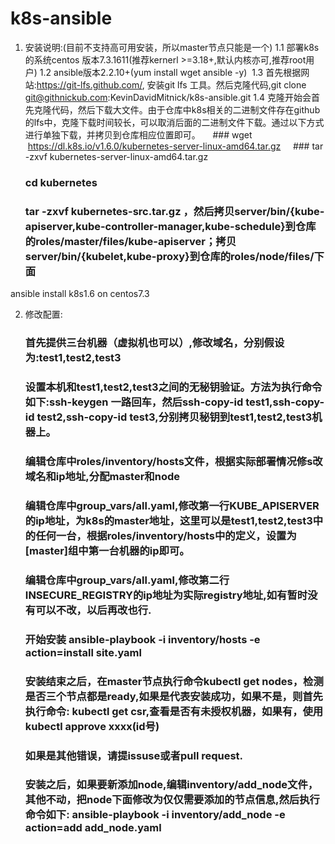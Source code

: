 
   
# k8s-ansible

1.  安装说明:(目前不支持高可用安装，所以master节点只能是一个)
  1.1  部署k8s的系统centos 版本7.3.1611(推荐kernerl >=3.18+,默认内核亦可,推荐root用户)
  1.2  ansible版本2.2.10+(yum install wget ansible -y)
  1.3  首先根据网站:https://git-lfs.github.com/, 安装git lfs 工具。然后克隆代码,git clone git@githnickub.com:KevinDavidMitnick/k8s-ansible.git
  1.4  克隆开始会首先克隆代码，然后下载大文件。由于仓库中k8s相关的二进制文件存在github的lfs中，克隆下载时间较长，可以取消后面的二进制文件下载。通过以下方式进行单独下载，并拷贝到仓库相应位置即可。
     ### wget  https://dl.k8s.io/v1.6.0/kubernetes-server-linux-amd64.tar.gz
     ### tar -zxvf  kubernetes-server-linux-amd64.tar.gz
     ### cd kubernetes 
     ### tar -zxvf kubernetes-src.tar.gz ，然后拷贝server/bin/{kube-apiserver,kube-controller-manager,kube-schedule}到仓库的roles/master/files/kube-apiserver；拷贝server/bin/{kubelet,kube-proxy}到仓库的roles/node/files/下面
ansible install k8s1.6 on centos7.3

2.  修改配置:
    ### 首先提供三台机器（虚拟机也可以）,修改域名，分别假设为:test1,test2,test3
    ### 设置本机和test1,test2,test3之间的无秘钥验证。方法为执行命令如下:ssh-keygen 一路回车，然后ssh-copy-id test1,ssh-copy-id test2,ssh-copy-id test3,分别拷贝秘钥到test1,test2,test3机器上。
    ### 编辑仓库中roles/inventory/hosts文件，根据实际部署情况修s改域名和ip地址,分配master和node
    ### 编辑仓库中group_vars/all.yaml,修改第一行KUBE_APISERVER的ip地址，为k8s的master地址，这里可以是test1,test2,test3中的任何一台，根据roles/inventory/hosts中的定义，设置为[master]组中第一台机器的ip即可。
    ### 编辑仓库中group_vars/all.yaml,修改第二行INSECURE_REGISTRY的ip地址为实际registry地址,如有暂时没有可以不改，以后再改也行.
    ### 开始安装 ansible-playbook -i inventory/hosts -e action=install site.yaml
    ### 安装结束之后，在master节点执行命令kubectl get nodes，检测是否三个节点都是ready,如果是代表安装成功，如果不是，则首先执行命令: kubectl get csr,查看是否有未授权机器，如果有，使用kubectl approve xxxx(id号)
    ### 如果是其他错误，请提issuse或者pull request.
    ### 安装之后，如果要新添加node,编辑inventory/add_node文件，其他不动，把node下面修改为仅仅需要添加的节点信息,然后执行命令如下: ansible-playbook -i inventory/add_node -e action=add add_node.yaml
